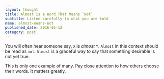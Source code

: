 ```yaml
---
layout: thought
title: Almost is a Word That Means `Not`
subtitle: Listen carefully to what you are told
name: almost-means-not
published_date: 2016-05-12
category: post
---
```


You will often hear someone say, `X` is _almost_ `Y`. `Almost` in this context
should be read as `not`. `Almost` is a graceful way to say that something
desirable is not yet true.

This is only one example of many. Pay close attention to how others choose
their words. It matters greatly.

